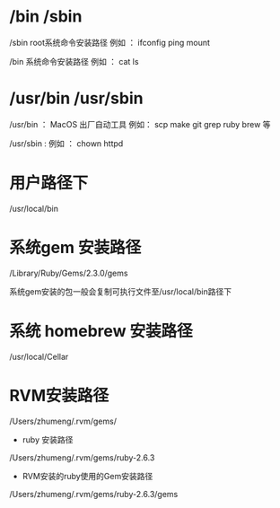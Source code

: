 
# /bin /sbin

/sbin root系统命令安装路径  例如 ： ifconfig ping mount

/bin 系统命令安装路径       例如 ： cat ls 


# /usr/bin /usr/sbin
 
/usr/bin ：   MacOS 出厂自动工具   例如： scp  make  git  grep  ruby brew 等

/usr/sbin :   例如 ： chown  httpd 

# 用户路径下

/usr/local/bin


# 系统gem 安装路径 

/Library/Ruby/Gems/2.3.0/gems  

系统gem安装的包一般会复制可执行文件至/usr/local/bin路径下

# 系统 homebrew 安装路径

/usr/local/Cellar


# RVM安装路径

/Users/zhumeng/.rvm/gems/

- ruby 安装路径

/Users/zhumeng/.rvm/gems/ruby-2.6.3

- RVM安装的ruby使用的Gem安装路径

/Users/zhumeng/.rvm/gems/ruby-2.6.3/gems
